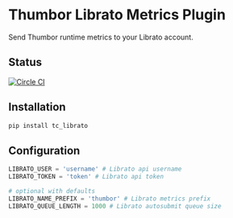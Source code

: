 # Thumbor Librato Metrics Plugin

Send Thumbor runtime metrics to your Librato account.

## Status

[![Circle CI](https://circleci.com/gh/thumbor-community/librato.svg?style=svg&circle-token=099b759fa4d77b86eef5fba15565d435510062d7)](https://circleci.com/gh/thumbor-community/librato)

## Installation

```bash
pip install tc_librato
```

## Configuration

```python
LIBRATO_USER = 'username' # Librato api username
LIBRATO_TOKEN = 'token' # Librato api token

# optional with defaults
LIBRATO_NAME_PREFIX = 'thumbor' # Librato metrics prefix
LIBRATO_QUEUE_LENGTH = 1000 # Librato autosubmit queue size
```
